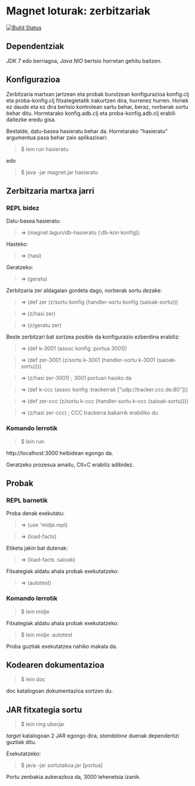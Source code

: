 # Magnet loturak: zerbitzariak

[![Build Status](https://travis-ci.org/lnmnd/magnet.zer.svg?branch=master)](https://travis-ci.org/lnmnd/magnet.zer)

## Dependentziak
JDK 7 edo berriagoa, *Java NIO* bertsio horretan gehitu baitzen.

## Konfigurazioa
Zerbitzaria martxan jartzean eta probak burutzean konfigurazioa konfig.clj eta proba-konfig.clj fitxategietatik irakurtzen dira, hurrenez hurren. Horiek ez daude eta ez dira bertsio kontrolean sartu behar, beraz, norberak sortu behar ditu. Horretarako konfig.adb.clj eta proba-konfig.adb.clj erabili daitezke eredu gisa.

Bestalde, datu-basea hasieratu behar da. Horretarako "hasieratu" argumentua pasa behar zaio aplikazioari:

> $ lein run hasieratu

edo

> $ java -jar magnet.jar hasieratu

## Zerbitzaria martxa jarri

### REPL bidez
Datu-basea hasieratu:
> => (magnet.lagun/db-hasieratu (:db-kon konfig))

Hasteko:
> => (hasi)

Geratzeko:
> => (geratu)

Zerbitzaria zer aldagaian gordeta dago, norberak sortu dezake:
> => (def zer (z/sortu konfig (handler-sortu konfig (saioak-sortu)))

> => (z/hasi zer)

> => (z/geratu zer)

Beste zerbitzari bat sortzea posible da konfigurazio ezberdina erabiliz:
> => (def k-3001 (assoc konfig :portua 3001))

> => (def zer-3001 (z/sortu k-3001 (handler-sortu k-3001 (saioak-sortu))))

> => (z/hasi zer-3001) ; 3001 portuan hasiko da

> => (def k-ccc (assoc konfig :trackerrak ["udp://tracker.ccc.de:80"]))

> => (def zer-ccc (z/sortu k-ccc (handler-sortu k-ccc (saioak-sortu))))

> => (z/hasi zer-ccc) ; CCC trackerra bakarrik erabiliko du

### Komando lerrotik
> $ lein run

http://localhost:3000 helbidean egongo da.

Geratzeko prozesua amaitu, Ctl+C erabiliz adibidez.

## Probak

### REPL barnetik
Proba denak exekutatu:
> => (use 'midje.repl)

> => (load-facts)

Etiketa jakin bat dutenak:
> => (load-facts :saioak)

Fitxategiak aldatu ahala probak exekutatzeko:
> => (autotest)

### Komando lerrotik
> $ lein midje
	    
Fitxategiak aldatu ahala probak exekutatzeko:
> $ lein midje :autotest

Proba guztiak exekutatzea nahiko makala da. 

## Kodearen dokumentazioa
> $ lein doc

doc katalogoan dokumentazioa sortzen du.

## JAR fitxategia sortu
> $ lein ring uberjar

*target* katalogoan 2 JAR egongo dira, *standalone* duenak dependentzi guztiak ditu.

Exekutatzeko:
> $ java -jar sortutakoa.jar [portua]

Portu zenbakia aukerazkoa da, 3000 lehenetsia izanik.